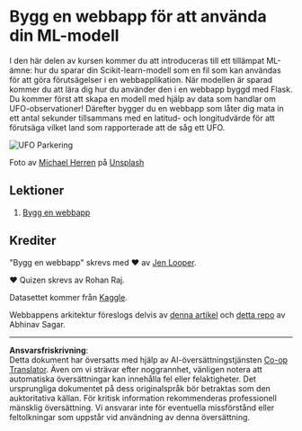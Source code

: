 <!--
CO_OP_TRANSLATOR_METADATA:
{
  "original_hash": "9836ff53cfef716ddfd70e06c5f43436",
  "translation_date": "2025-09-05T21:46:14+00:00",
  "source_file": "3-Web-App/README.md",
  "language_code": "sv"
}
-->
# Bygg en webbapp för att använda din ML-modell

I den här delen av kursen kommer du att introduceras till ett tillämpat ML-ämne: hur du sparar din Scikit-learn-modell som en fil som kan användas för att göra förutsägelser i en webbapplikation. När modellen är sparad kommer du att lära dig hur du använder den i en webbapp byggd med Flask. Du kommer först att skapa en modell med hjälp av data som handlar om UFO-observationer! Därefter bygger du en webbapp som låter dig mata in ett antal sekunder tillsammans med en latitud- och longitudvärde för att förutsäga vilket land som rapporterade att de såg ett UFO.

![UFO Parkering](../../../3-Web-App/images/ufo.jpg)

Foto av <a href="https://unsplash.com/@mdherren?utm_source=unsplash&utm_medium=referral&utm_content=creditCopyText">Michael Herren</a> på <a href="https://unsplash.com/s/photos/ufo?utm_source=unsplash&utm_medium=referral&utm_content=creditCopyText">Unsplash</a>

## Lektioner

1. [Bygg en webbapp](1-Web-App/README.md)

## Krediter

"Bygg en webbapp" skrevs med ♥️ av [Jen Looper](https://twitter.com/jenlooper).

♥️ Quizen skrevs av Rohan Raj.

Datasettet kommer från [Kaggle](https://www.kaggle.com/NUFORC/ufo-sightings).

Webbappens arkitektur föreslogs delvis av [denna artikel](https://towardsdatascience.com/how-to-easily-deploy-machine-learning-models-using-flask-b95af8fe34d4) och [detta repo](https://github.com/abhinavsagar/machine-learning-deployment) av Abhinav Sagar.

---

**Ansvarsfriskrivning**:  
Detta dokument har översatts med hjälp av AI-översättningstjänsten [Co-op Translator](https://github.com/Azure/co-op-translator). Även om vi strävar efter noggrannhet, vänligen notera att automatiska översättningar kan innehålla fel eller felaktigheter. Det ursprungliga dokumentet på dess originalspråk bör betraktas som den auktoritativa källan. För kritisk information rekommenderas professionell mänsklig översättning. Vi ansvarar inte för eventuella missförstånd eller feltolkningar som uppstår vid användning av denna översättning.